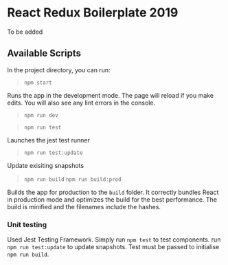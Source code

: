 
# React Redux Boilerplate 2019

To be added

## Available Scripts

In the project directory, you can run:

> `npm start`

Runs the app in the development mode.
The page will reload if you make edits.
You will also see any lint errors in the console.

> `npm run dev`

> `npm run test`

Launches the jest test runner

> `npm run test:update`

Update exisiting snapshots
 
> `npm run build`
> `npm run build:prod`


Builds the app for production to the `build` folder.
It correctly bundles React in production mode and optimizes the build for the best performance.
The build is minified and the filenames include the hashes.

### Unit testing

Used Jest Testing Framework. Simply run `npm test` to test components.
run `npm run test:update` to update snapshots.
Test must be passed to initialise `npm run build`.
